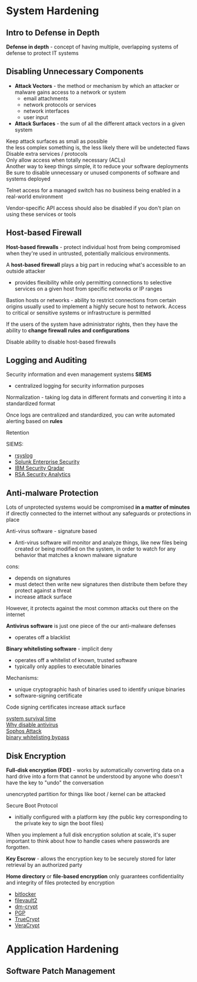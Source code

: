 # System Hardening
## Intro to Defense in Depth
**Defense in depth** - concept of having multiple, overlapping systems of defense to protect IT systems
## Disabling Unnecessary Components
* **Attack Vectors** - the method or mechanism by which an attacker or malware gains access to a network or system
  * email attachments
  * network protocols or services
  * network interfaces
  * user input
* **Attack Surfaces** - the sum of all the different attack vectors in a given system

Keep attack surfaces as small as possible  
the less complex something is, the less likely there will be undetected flaws  
Disable extra services / protocols  
Only allow access when totally necessary (ACLs)  
Another way to keep things simple, it to reduce your software deployments  
Be sure to disable unnecessary or unused components of software and systems deployed  

Telnet access for a managed switch has no business being enabled in a real-world environment

Vendor-specific API access should also be disabled if you don't plan on using these services or tools

## Host-based Firewall
**Host-based firewalls** - protect individual host from being compromised when they're used in untrusted, potentially malicious environments.

A **host-based firewall** plays a big part in reducing what's accessible to an outside attacker
* provides flexibility while only permitting connections to selective services on a given host from specific networks or IP ranges

Bastion hosts or networks - ability to restrict connections from certain origins usually used to implement a highly secure host to network.  Access to critical or sensitive systems or infrastructure is permitted

If the users of the system have administrator rights, then they have the ability to **change firewall rules and configurations**

Disable ability to disable host-based firewalls

## Logging and Auditing
Security information and even management systems **SIEMS**
* centralized logging for security information purposes

Normalization - taking log data in different formats and converting it into a standardized format

Once logs are centralized and standardized, you can write automated alerting based on **rules**

Retention

SIEMS:
* [rsyslog](https://github.com/rsyslog/rsyslog)
* [Splunk Enterprise Security](https://www.splunk.com/)
* [IBM Security Qradar](https://www.ibm.com/security/security-intelligence/qradar)
* [RSA Security Analytics](https://community.rsa.com/docs/DOC-41639)

## Anti-malware Protection
Lots of unprotected systems would be compromised **in a matter of minutes** if directly connected to the internet without any safeguards or protections in place

Anti-virus software - signature based
* Anti-virus software will monitor and analyze things, like new files being created or being modified on the system, in order to watch for any behavior that matches a known malware signature

cons:
* depends on signatures
* must detect then write new signatures then distribute them before they protect against a threat
* increase attack surface

However, it protects against the most common attacks out there on the internet

**Antivirus software** is just one piece of the our anti-malware defenses
* operates off a blacklist

**Binary whitelisting software** - implicit deny
* operates off a whitelist of known, trusted software
* typically only applies to executable binaries

Mechanisms:
* unique cryptographic hash of binaries used to identify unique binaries
* software-signing certificate

Code signing certificates increase attack surface

[system survival time](https://itknowledgeexchange.techtarget.com/security-corner/whats-your-systems-survival-time/)  
[Why disable antivirus](https://robert.ocallahan.org/2017/01/disable-your-antivirus-software-except.html)  
[Sophos Attack](https://lock.cmpxchg8b.com/Sophail.pdf)  
[binary whitelisting bypass](https://www.crn.com/news/security/240148192/bit9-admits-systems-breach-stolen-code-signing-certificates.htm)

## Disk Encryption
**Full-disk encryption (FDE)** - works by automatically converting data on a hard drive into a form that cannot be understood by anyone who doesn't have the key to "undo" the conversation

unencrypted partition for things like boot / kernel can be attacked

Secure Boot Protocol
* initially configured with a platform key (the public key corresponding to the private key to sign the boot files)

When you implement a full disk encryption solution at scale, it's super important to think about how to handle cases where passwords are forgotten.

**Key Escrow** - allows the encryption key to be securely stored for later retrieval by an authorized party

**Home directory** or **file-based encryption** only guarantees confidentiality and integrity of files protected by encryption

* [bitlocker](https://docs.microsoft.com/en-us/windows/security/information-protection/bitlocker/bitlocker-overview)
* [filevault2](https://support.apple.com/en-us/HT204837)
* [dm-crypt](https://wiki.archlinux.org/index.php/dm-crypt)
* [PGP](https://www.symantec.com/products/encryption)
* [TrueCrypt](http://truecrypt.sourceforge.net/)
* [VeraCrypt](https://www.veracrypt.fr/en/Home.html)


# Application Hardening
## Software Patch Management
